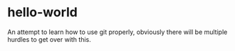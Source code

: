 # hello-world
An attempt to learn how to use git properly, obviously there will be multiple hurdles to get over with this.
